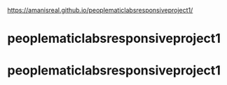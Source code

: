 https://amanisreal.github.io/peoplematiclabsresponsiveproject1/

# peoplematiclabsresponsiveproject1
# peoplematiclabsresponsiveproject1
